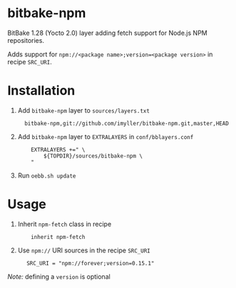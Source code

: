 bitbake-npm
===========

BitBake 1.28 (Yocto 2.0) layer adding fetch support for Node.js NPM repositories.

Adds support for `npm://<package name>;version=<package version>` in recipe `SRC_URI`.

Installation
============

1. Add `bitbake-npm` layer to `sources/layers.txt`

    ```
      bitbake-npm,git://github.com/imyller/bitbake-npm.git,master,HEAD
    ```
    
2. Add `bitbake-npm` layer to `EXTRALAYERS` in `conf/bblayers.conf`

    ```
        EXTRALAYERS +=" \
            ${TOPDIR}/sources/bitbake-npm \
        "
    ```

3. Run `oebb.sh update`

Usage
=====

1. Inherit `npm-fetch` class in recipe

    ```
        inherit npm-fetch
    ```
    
2. Use `npm://` URI sources in the recipe `SRC_URI`

  ```
        SRC_URI = "npm://forever;version=0.15.1"
  ```

  *Note:* defining a `version` is optional
